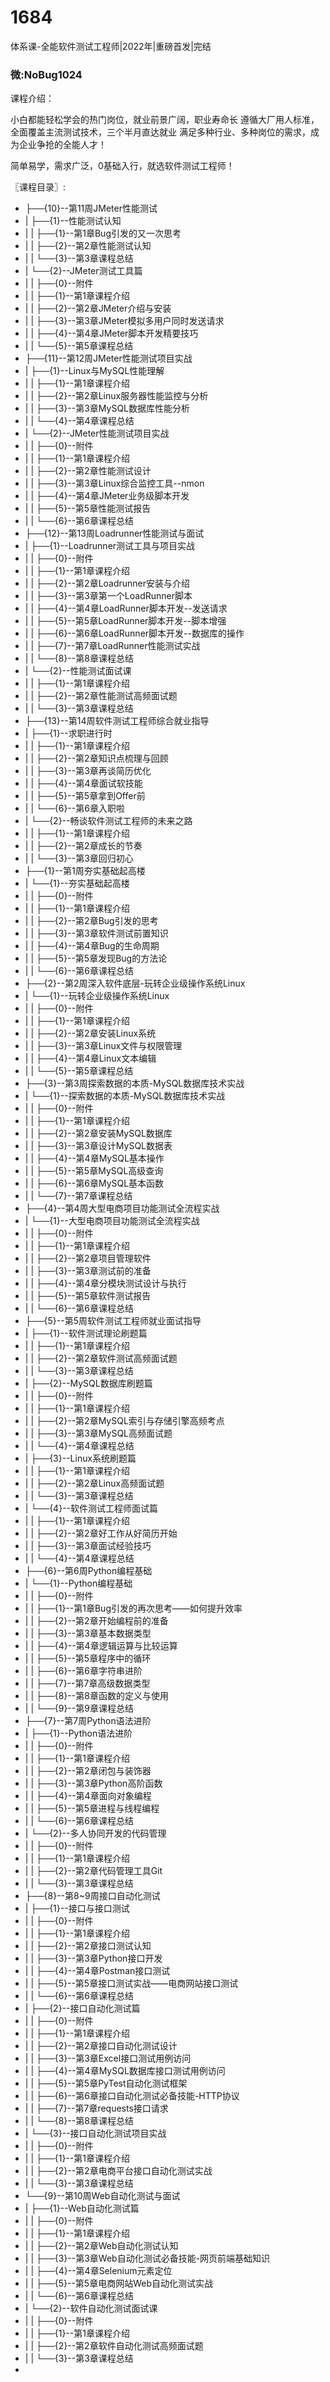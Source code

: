 # 1684
体系课-全能软件测试工程师|2022年|重磅首发|完结

### 微:NoBug1024 


课程介绍：

小白都能轻松学会的热门岗位，就业前景广阔，职业寿命长
遵循大厂用人标准，全面覆盖主流测试技术，三个半月直达就业
满足多种行业、多种岗位的需求，成为企业争抢的全能人才！

简单易学，需求广泛，0基础入行，就选软件测试工程师！

〖课程目录〗:

- ├──{10}--第11周JMeter性能测试  
- |   ├──{1}--性能测试认知  
- |   |   ├──{1}--第1章Bug引发的又一次思考  
- |   |   ├──{2}--第2章性能测试认知  
- |   |   └──{3}--第3章课程总结  
- |   └──{2}--JMeter测试工具篇  
- |   |   ├──{0}--附件  
- |   |   ├──{1}--第1章课程介绍  
- |   |   ├──{2}--第2章JMeter介绍与安装  
- |   |   ├──{3}--第3章JMeter模拟多用户同时发送请求  
- |   |   ├──{4}--第4章JMeter脚本开发精要技巧  
- |   |   └──{5}--第5章课程总结  
- ├──{11}--第12周JMeter性能测试项目实战  
- |   ├──{1}--Linux与MySQL性能理解  
- |   |   ├──{1}--第1章课程介绍  
- |   |   ├──{2}--第2章Linux服务器性能监控与分析  
- |   |   ├──{3}--第3章MySQL数据库性能分析  
- |   |   └──{4}--第4章课程总结  
- |   └──{2}--JMeter性能测试项目实战  
- |   |   ├──{0}--附件  
- |   |   ├──{1}--第1章课程介绍  
- |   |   ├──{2}--第2章性能测试设计  
- |   |   ├──{3}--第3章Linux综合监控工具--nmon  
- |   |   ├──{4}--第4章JMeter业务级脚本开发  
- |   |   ├──{5}--第5章性能测试报告  
- |   |   └──{6}--第6章课程总结  
- ├──{12}--第13周Loadrunner性能测试与面试  
- |   ├──{1}--Loadrunner测试工具与项目实战  
- |   |   ├──{0}--附件  
- |   |   ├──{1}--第1章课程介绍  
- |   |   ├──{2}--第2章Loadrunner安装与介绍  
- |   |   ├──{3}--第3章第一个LoadRunner脚本  
- |   |   ├──{4}--第4章LoadRunner脚本开发--发送请求  
- |   |   ├──{5}--第5章LoadRunner脚本开发--脚本增强  
- |   |   ├──{6}--第6章LoadRunner脚本开发--数据库的操作  
- |   |   ├──{7}--第7章LoadRunner性能测试实战  
- |   |   └──{8}--第8章课程总结  
- |   └──{2}--性能测试面试课  
- |   |   ├──{1}--第1章课程介绍  
- |   |   ├──{2}--第2章性能测试高频面试题  
- |   |   └──{3}--第3章课程总结  
- ├──{13}--第14周软件测试工程师综合就业指导  
- |   ├──{1}--求职进行时  
- |   |   ├──{1}--第1章课程介绍  
- |   |   ├──{2}--第2章知识点梳理与回顾  
- |   |   ├──{3}--第3章再谈简历优化  
- |   |   ├──{4}--第4章面试软技能  
- |   |   ├──{5}--第5章拿到Offer前  
- |   |   └──{6}--第6章入职啦  
- |   └──{2}--畅谈软件测试工程师的未来之路  
- |   |   ├──{1}--第1章课程介绍  
- |   |   ├──{2}--第2章成长的节奏  
- |   |   └──{3}--第3章回归初心  
- ├──{1}--第1周夯实基础起高楼  
- |   └──{1}--夯实基础起高楼  
- |   |   ├──{0}--附件  
- |   |   ├──{1}--第1章课程介绍  
- |   |   ├──{2}--第2章Bug引发的思考  
- |   |   ├──{3}--第3章软件测试前置知识  
- |   |   ├──{4}--第4章Bug的生命周期  
- |   |   ├──{5}--第5章发现Bug的方法论  
- |   |   └──{6}--第6章课程总结  
- ├──{2}--第2周深入软件底层-玩转企业级操作系统Linux  
- |   └──{1}--玩转企业级操作系统Linux  
- |   |   ├──{0}--附件  
- |   |   ├──{1}--第1章课程介绍  
- |   |   ├──{2}--第2章安装Linux系统  
- |   |   ├──{3}--第3章Linux文件与权限管理  
- |   |   ├──{4}--第4章Linux文本编辑  
- |   |   └──{5}--第5章课程总结  
- ├──{3}--第3周探索数据的本质-MySQL数据库技术实战  
- |   └──{1}--探索数据的本质-MySQL数据库技术实战  
- |   |   ├──{0}--附件  
- |   |   ├──{1}--第1章课程介绍  
- |   |   ├──{2}--第2章安装MySQL数据库  
- |   |   ├──{3}--第3章设计MySQL数据表  
- |   |   ├──{4}--第4章MySQL基本操作  
- |   |   ├──{5}--第5章MySQL高级查询  
- |   |   ├──{6}--第6章MySQL基本函数  
- |   |   └──{7}--第7章课程总结  
- ├──{4}--第4周大型电商项目功能测试全流程实战  
- |   └──{1}--大型电商项目功能测试全流程实战  
- |   |   ├──{0}--附件  
- |   |   ├──{1}--第1章课程介绍  
- |   |   ├──{2}--第2章项目管理软件  
- |   |   ├──{3}--第3章测试前的准备  
- |   |   ├──{4}--第4章分模块测试设计与执行  
- |   |   ├──{5}--第5章软件测试报告  
- |   |   └──{6}--第6章课程总结  
- ├──{5}--第5周软件测试工程师就业面试指导  
- |   ├──{1}--软件测试理论刷题篇  
- |   |   ├──{1}--第1章课程介绍  
- |   |   ├──{2}--第2章软件测试高频面试题  
- |   |   └──{3}--第3章课程总结  
- |   ├──{2}--MySQL数据库刷题篇  
- |   |   ├──{0}--附件  
- |   |   ├──{1}--第1章课程介绍  
- |   |   ├──{2}--第2章MySQL索引与存储引擎高频考点  
- |   |   ├──{3}--第3章MySQL高频面试题  
- |   |   └──{4}--第4章课程总结  
- |   ├──{3}--Linux系统刷题篇  
- |   |   ├──{1}--第1章课程介绍  
- |   |   ├──{2}--第2章Linux高频面试题  
- |   |   └──{3}--第3章课程总结  
- |   └──{4}--软件测试工程师面试篇  
- |   |   ├──{1}--第1章课程介绍  
- |   |   ├──{2}--第2章好工作从好简历开始  
- |   |   ├──{3}--第3章面试经验技巧  
- |   |   └──{4}--第4章课程总结  
- ├──{6}--第6周Python编程基础  
- |   └──{1}--Python编程基础  
- |   |   ├──{0}--附件  
- |   |   ├──{1}--第1章Bug引发的再次思考——如何提升效率  
- |   |   ├──{2}--第2章开始编程前的准备  
- |   |   ├──{3}--第3章基本数据类型  
- |   |   ├──{4}--第4章逻辑运算与比较运算  
- |   |   ├──{5}--第5章程序中的循环  
- |   |   ├──{6}--第6章字符串进阶  
- |   |   ├──{7}--第7章高级数据类型  
- |   |   ├──{8}--第8章函数的定义与使用  
- |   |   └──{9}--第9章课程总结  
- ├──{7}--第7周Python语法进阶  
- |   ├──{1}--Python语法进阶  
- |   |   ├──{0}--附件  
- |   |   ├──{1}--第1章课程介绍  
- |   |   ├──{2}--第2章闭包与装饰器  
- |   |   ├──{3}--第3章Python高阶函数  
- |   |   ├──{4}--第4章面向对象编程  
- |   |   ├──{5}--第5章进程与线程编程  
- |   |   └──{6}--第6章课程总结  
- |   └──{2}--多人协同开发的代码管理  
- |   |   ├──{0}--附件  
- |   |   ├──{1}--第1章课程介绍  
- |   |   ├──{2}--第2章代码管理工具Git  
- |   |   └──{3}--第3章课程总结  
- ├──{8}--第8~9周接口自动化测试  
- |   ├──{1}--接口与接口测试  
- |   |   ├──{0}--附件  
- |   |   ├──{1}--第1章课程介绍  
- |   |   ├──{2}--第2章接口测试认知  
- |   |   ├──{3}--第3章Python接口开发  
- |   |   ├──{4}--第4章Postman接口测试  
- |   |   ├──{5}--第5章接口测试实战——电商网站接口测试  
- |   |   └──{6}--第6章课程总结  
- |   ├──{2}--接口自动化测试篇  
- |   |   ├──{0}--附件  
- |   |   ├──{1}--第1章课程介绍  
- |   |   ├──{2}--第2章接口自动化测试设计  
- |   |   ├──{3}--第3章Excel接口测试用例访问  
- |   |   ├──{4}--第4章MySQL数据库接口测试用例访问  
- |   |   ├──{5}--第5章PyTest自动化测试框架  
- |   |   ├──{6}--第6章接口自动化测试必备技能-HTTP协议  
- |   |   ├──{7}--第7章requests接口请求  
- |   |   └──{8}--第8章课程总结  
- |   └──{3}--接口自动化测试项目实战  
- |   |   ├──{0}--附件  
- |   |   ├──{1}--第1章课程介绍  
- |   |   ├──{2}--第2章电商平台接口自动化测试实战  
- |   |   └──{3}--第3章课程总结  
- └──{9}--第10周Web自动化测试与面试  
- |   ├──{1}--Web自动化测试篇  
- |   |   ├──{0}--附件  
- |   |   ├──{1}--第1章课程介绍  
- |   |   ├──{2}--第2章Web自动化测试认知  
- |   |   ├──{3}--第3章Web自动化测试必备技能-网页前端基础知识  
- |   |   ├──{4}--第4章Selenium元素定位  
- |   |   ├──{5}--第5章电商网站Web自动化测试实战  
- |   |   └──{6}--第6章课程总结  
- |   └──{2}--软件自动化测试面试课  
- |   |   ├──{0}--附件  
- |   |   ├──{1}--第1章课程介绍  
- |   |   ├──{2}--第2章软件自动化测试高频面试题  
- |   |   └──{3}--第3章课程总结  
- 
